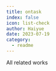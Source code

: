 ```yaml
---
title: ontask
index: false
icon: list-check
author: Haiyue
date: 2023-07-19
category:
  - readme
---
```

All related works